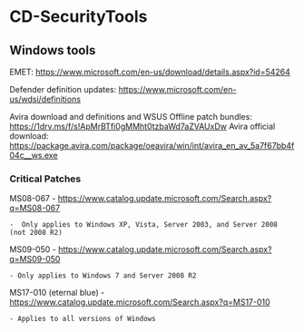 # CD-SecurityTools

## Windows tools

EMET:  https://www.microsoft.com/en-us/download/details.aspx?id=54264

Defender definition updates: https://www.microsoft.com/en-us/wdsi/definitions

Avira download and definitions and WSUS Offline patch bundles: https://1drv.ms/f/s!ApMrBTfi0gMMht0tzbaWd7aZVAUxDw
Avira official download: https://package.avira.com/package/oeavira/win/int/avira_en_av_5a7f67bb4f04c__ws.exe

### Critical Patches
MS08-067 - https://www.catalog.update.microsoft.com/Search.aspx?q=MS08-067

	-  Only applies to Windows XP, Vista, Server 2003, and Server 2008 (not 2008 R2)
	
MS09-050 - https://www.catalog.update.microsoft.com/Search.aspx?q=MS09-050
	
	- Only applies to Windows 7 and Server 2008 R2
	
MS17-010 (eternal blue) - https://www.catalog.update.microsoft.com/Search.aspx?q=MS17-010

	- Applies to all versions of Windows
